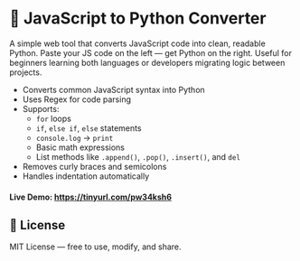 # 🔁 JavaScript to Python Converter

A simple web tool that converts JavaScript code into clean, readable Python. Paste your JS code on the left — get Python on the right. Useful for beginners learning both languages or developers migrating logic between projects.

- Converts common JavaScript syntax into Python
- Uses Regex for code parsing
- Supports:
  - `for` loops
  - `if`, `else if`, `else` statements
  - `console.log` → `print`
  - Basic math expressions
  - List methods like `.append()`, `.pop()`, `.insert()`, and `del`
- Removes curly braces and semicolons
- Handles indentation automatically

#### Live Demo: https://tinyurl.com/pw34ksh6

## 📄 License
MIT License — free to use, modify, and share.
